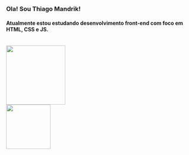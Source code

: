 ### Ola! Sou Thiago Mandrik!
#### Atualmente estou estudando desenvolvimento front-end com foco em HTML, CSS e JS.
<br>

<div>
  <a href="https://thiagomandrik.github.io/">
    <img height="160em" src="https://github-readme-stats.vercel.app/api/top-langs/?username=thiagomandrik&layout=compact&theme=chartreuse-dark"/>
</div>

<div>
  <a href="https://thiagomandrik.github.io/">
    <img height="120em" src="https://github-readme-stats.vercel.app/api/pin/?username=thiagomandrik&repo=thiagomandrik.github.io&theme=chartreuse-dark&show_icons=true"/>
</div>

